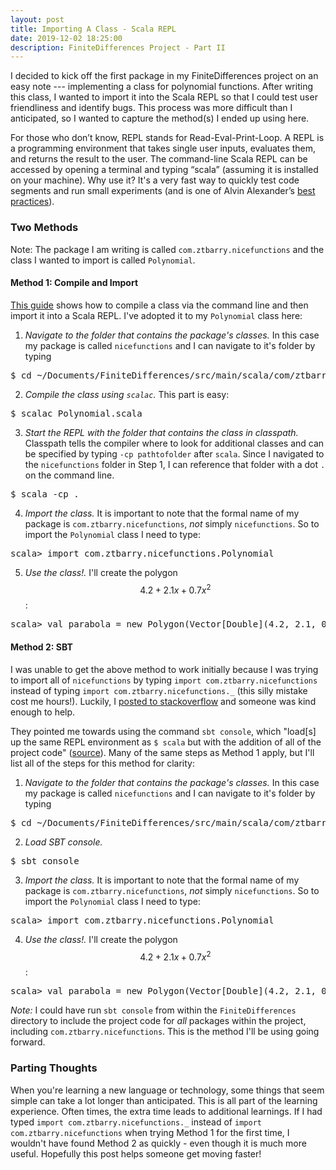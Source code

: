 ```yaml
---
layout: post
title: Importing A Class - Scala REPL
date: 2019-12-02 18:25:00
description: FiniteDifferences Project - Part II
---
```

I decided to kick off the first package in my FiniteDifferences project on an easy note --- implementing a class for polynomial functions. After writing this class, I wanted to import it into the Scala REPL so that I could test user friendliness and identify bugs. This process was more difficult than I anticipated, so I wanted to capture the method(s) I ended up using here.

For those who don’t know, REPL stands for Read-Eval-Print-Loop.  A REPL is a programming environment that takes single user inputs, evaluates them, and returns the result to the user.  The command-line Scala REPL can be accessed by opening a terminal and typing “scala” (assuming it is installed on your machine).  Why use it?  It's a very fast way to quickly test code segments and run small experiments (and is one of Alvin Alexander’s [best practices](https://alvinalexander.com/scala/scala-best-practices-idioms-cookbook)). 

### Two Methods

Note: The package I am writing is called `com.ztbarry.nicefunctions` and the class I wanted to import is called `Polynomial`.

#### Method 1: Compile and Import

[This guide](https://stackoverflow.com/a/47874911/11407644) shows how to compile a class via the command line and then import it into a Scala REPL. I've adopted it to my `Polynomial` class here:

1) *Navigate to the folder that contains the package's classes.*  In this case my package is called `nicefunctions` and I can navigate to it's folder by typing

<pre>$ cd ~/Documents/FiniteDifferences/src/main/scala/com/ztbarry/nicefunctions</pre>

2) *Compile the class using `scalac`.* This part is easy:

<pre>$ scalac Polynomial.scala</pre>

3) *Start the REPL with the folder that contains the class in classpath.* Classpath tells the compiler where to look for additional classes and can be specified by typing `-cp pathtofolder` after `scala`. Since I navigated to the `nicefunctions` folder in Step 1, I can reference that folder with a dot `.` on the command line.  

<pre>$ scala -cp .</pre>

4) *Import the class.*  It is important to note that the formal name of my package is `com.ztbarry.nicefunctions`, *not* simply `nicefunctions`. So to import the `Polynomial` class I need to type:

<pre>scala> import com.ztbarry.nicefunctions.Polynomial</pre>

5) *Use the class!.* I'll create the polygon $$4.2 + 2.1x + 0.7x^2$$:

<pre>scala> val parabola = new Polygon(Vector[Double](4.2, 2.1, 0.7))</pre>

#### Method 2: SBT

I was unable to get the above method to work initially because I was trying to import all of `nicefunctions` by typing `import com.ztbarry.nicefunctions` instead of typing `import com.ztbarry.nicefunctions._` (this silly mistake cost me hours!).  Luckily, I [posted to stackoverflow](https://stackoverflow.com/questions/59121622/sbt-compiled-package-not-working-properly-in-scala-repl?noredirect=1#comment104515151_59121622) and someone was kind enough to help. 

They pointed me towards using the command `sbt console`, which "load[s] up the same REPL environment as `$ scala` but with the addition of all of the project code" ([source](https://stackoverflow.com/a/27193122/11407644)).  Many of the same steps as Method 1 apply, but I'll list all of the steps for this method for clarity:

1) *Navigate to the folder that contains the package's classes.*  In this case my package is called `nicefunctions` and I can navigate to it's folder by typing

<pre>$ cd ~/Documents/FiniteDifferences/src/main/scala/com/ztbarry/nicefunctions</pre>

2) *Load SBT console.*

<pre>$ sbt console</pre>

3) *Import the class.*  It is important to note that the formal name of my package is `com.ztbarry.nicefunctions`, *not* simply `nicefunctions`. So to import the `Polynomial` class I need to type:

<pre>scala> import com.ztbarry.nicefunctions.Polynomial</pre>

4) *Use the class!.* I'll create the polygon $$4.2 + 2.1x + 0.7x^2$$:

<pre>scala> val parabola = new Polygon(Vector[Double](4.2, 2.1, 0.7))</pre>

*Note:* I could have run `sbt console` from within the `FiniteDifferences` directory to include the project code for *all* packages within the project, including `com.ztbarry.nicefunctions`.  This is the method I'll be using going forward.

### Parting Thoughts

When you're learning a new language or technology, some things that seem simple can take a lot longer than anticipated.  This is all part of the learning experience. Often times, the extra time leads to additional learnings.  If I had typed `import com.ztbarry.nicefunctions._` instead of `import com.ztbarry.nicefunctions` when trying Method 1 for the first time, I wouldn't have found Method 2 as quickly - even though it is much more useful.  Hopefully this post helps someone get moving faster!